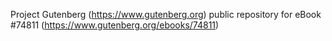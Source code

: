 Project Gutenberg (https://www.gutenberg.org) public repository for
eBook #74811 (https://www.gutenberg.org/ebooks/74811)
